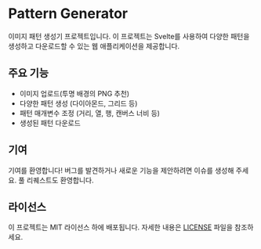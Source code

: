 # Pattern Generator

이미지 패턴 생성기 프로젝트입니다. 이 프로젝트는 Svelte를 사용하여 다양한 패턴을 생성하고 다운로드할 수 있는 웹 애플리케이션을 제공합니다.

## 주요 기능

- 이미지 업로드(투명 배경의 PNG 추천)
- 다양한 패턴 생성 (다이아몬드, 그리드 등)
- 패턴 매개변수 조정 (거리, 열, 행, 캔버스 너비 등)
- 생성된 패턴 다운로드

## 기여

기여를 환영합니다! 버그를 발견하거나 새로운 기능을 제안하려면 이슈를 생성해 주세요. 풀 리퀘스트도 환영합니다.

## 라이선스

이 프로젝트는 MIT 라이선스 하에 배포됩니다. 자세한 내용은 [LICENSE](LICENSE) 파일을 참조하세요.

